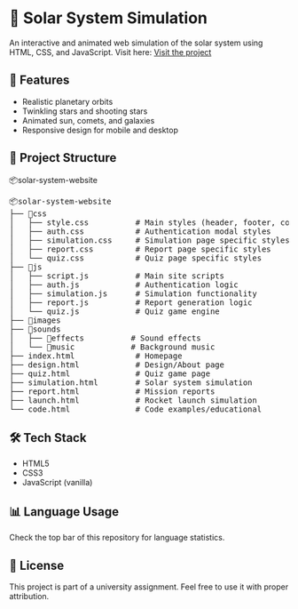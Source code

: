 # 🌌 Solar System Simulation

An interactive and animated web simulation of the solar system using HTML, CSS, and JavaScript.
Visit here: [Visit the project](https://bartal-mohamed-amine.github.io/solar-system-website/index.html)

## 🌠 Features

- Realistic planetary orbits
- Twinkling stars and shooting stars
- Animated sun, comets, and galaxies
- Responsive design for mobile and desktop

## 📂 Project Structure

📦solar-system-website
<pre>📦solar-system-website
├── 📂css
│   ├── style.css          # Main styles (header, footer, common elements)
│   ├── auth.css           # Authentication modal styles
│   ├── simulation.css     # Simulation page specific styles
│   ├── report.css         # Report page specific styles
│   └── quiz.css           # Quiz page specific styles
├── 📂js
│   ├── script.js          # Main site scripts
│   ├── auth.js            # Authentication logic
│   ├── simulation.js      # Simulation functionality
│   ├── report.js          # Report generation logic
│   └── quiz.js            # Quiz game engine
├── 📂images
├── 📂sounds
│   ├── 📂effects          # Sound effects
│   └── 📂music            # Background music
├── index.html             # Homepage
├── design.html            # Design/About page
├── quiz.html              # Quiz game page
├── simulation.html        # Solar system simulation
├── report.html            # Mission reports
├── launch.html            # Rocket launch simulation
└── code.html              # Code examples/educational </pre>

## 🛠️ Tech Stack

- HTML5
- CSS3
- JavaScript (vanilla)

## 📊 Language Usage

Check the top bar of this repository for language statistics.

## 📄 License

This project is part of a university assignment. Feel free to use it with proper attribution.
